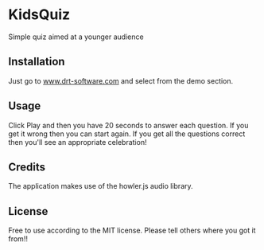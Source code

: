 # KidsQuiz
Simple quiz aimed at a younger audience

## Installation

Just go to www.drt-software.com and select from the demo section.

## Usage

Click Play and then you have 20 seconds to answer each question.
If you get it wrong then you can start again. If you get all the questions
correct then you'll see an appropriate celebration!

## Credits

The application makes use of the howler.js audio library.

## License

Free to use according to the MIT license. Please tell others where you got it from!!
